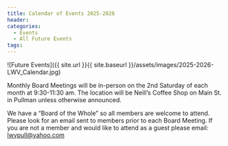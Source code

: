 ```yaml
---
title: Calendar of Events 2025-2026
header:
categories:
  - Events
  - All Future Events
tags:
---
```


![Future Events]({{ site.url }}{{ site.baseurl }}/assets/images/2025-2026-LWV_Calendar.jpg)

Monthly Board Meetings will be in-person on the 2nd Saturday of each month at 9:30-11:30 am. The location will be Neill’s Coffee Shop on Main St. in Pullman unless otherwise announced.

We have a “Board of the Whole” so all members are welcome to attend.  Please look for an email sent to members prior to each Board Meeting.  If you are not a member and would like to attend as a guest please email: [lwvpull@yahoo.com](mailto:lwvpull@yahoo.com)


